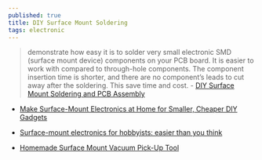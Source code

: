 ```yaml
---
published: true
title: DIY Surface Mount Soldering
tags: electronic
---
```

> demonstrate how easy it is to solder very small electronic SMD (surface mount device) components on your PCB board. It is easier to work with compared to through-hole components. The component insertion time is shorter, and there are no component’s leads to cut away after the soldering. This save time and cost. - [DIY Surface Mount Soldering and PCB Assembly](http://www.pic-control.com/diy-surface-mount-soldering-and-pcb-assembly/)

- [Make Surface-Mount Electronics at Home for Smaller, Cheaper DIY Gadgets ](https://mad-science.wonderhowto.com/how-to/make-surface-mount-electronics-home-for-smaller-cheaper-diy-gadgets-0135537/)
- [Surface-mount electronics for hobbyists: easier than you think](https://medium.com/@rxseger/surface-mount-electronics-for-hobbyists-easier-than-you-think-fdd2dd60952b)

- [Homemade Surface Mount Vacuum Pick-Up Tool ](https://www.grant-trebbin.com/2013/04/homemade-surface-mount-vacuum-pick-up.html)